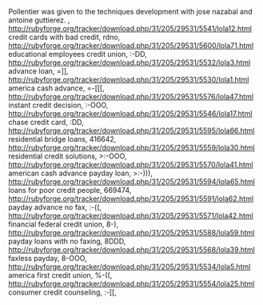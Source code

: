 Pollentier was given to the techniques development with jose nazabal and antoine guttierez. ,  http://rubyforge.org/tracker/download.php/31/205/29531/5541/lola12.html credit cards with bad credit,  rdno,  http://rubyforge.org/tracker/download.php/31/205/29531/5600/lola71.html educational employees credit union,  :-DD,  http://rubyforge.org/tracker/download.php/31/205/29531/5532/lola3.html advance loan,  =]],  http://rubyforge.org/tracker/download.php/31/205/29531/5530/lola1.html america cash advance,  =-[[[,  http://rubyforge.org/tracker/download.php/31/205/29531/5576/lola47.html instant credit decision,  :-OOO,  http://rubyforge.org/tracker/download.php/31/205/29531/5546/lola17.html chase credit card,  :DD,  http://rubyforge.org/tracker/download.php/31/205/29531/5595/lola66.html residential bridge loans,  416642,  http://rubyforge.org/tracker/download.php/31/205/29531/5559/lola30.html residential credit solutions,  >:-OOO,  http://rubyforge.org/tracker/download.php/31/205/29531/5570/lola41.html american cash advance payday loan,  >:-))),  http://rubyforge.org/tracker/download.php/31/205/29531/5594/lola65.html loans for poor credit people,  669474,  http://rubyforge.org/tracker/download.php/31/205/29531/5591/lola62.html payday advance no fax,  :-((,  http://rubyforge.org/tracker/download.php/31/205/29531/5571/lola42.html financial federal credit union,  8-),  http://rubyforge.org/tracker/download.php/31/205/29531/5588/lola59.html payday loans with no faxing,  8DDD,  http://rubyforge.org/tracker/download.php/31/205/29531/5568/lola39.html faxless payday,  8-OOO,  http://rubyforge.org/tracker/download.php/31/205/29531/5534/lola5.html america first credit union,  %-((,  http://rubyforge.org/tracker/download.php/31/205/29531/5554/lola25.html consumer credit counseling,  :-[[, 